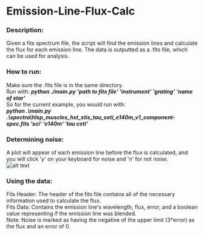 # Emission-Line-Flux-Calc 

### Description:
Given a fits spectrum file, the script will find the emission lines and calculate the flux for each emission line. The data is outputted as a .fits file, which can be used for analysis. 

### How to run:
Make sure the .fits file is in the same directory. <br />
Run with: **_python ./main.py 'path to fits file' 'instrument' 'grating' 'name of star'_** <br />
So for the current example, you would run with: <br />
**_python .\main.py .\spectra\hlsp_muscles_hst_stis_tau_ceti_e140m_v1_component-spec.fits 'sci' 'e140m' 'tau ceti'_** <br />

### Determining noise:
A plot will appear of each emission line before the flux is calculated, and you will click 'y' on your keyboard for noise and 'n' for not noise. </br>
![alt text](https://github.com/bellalongo/Flux-and-Line-Measurement-Script/blob/main/not_noise_example.png?raw=true)

### Using the data:
Fits Header: The header of the fits file contains all of the necessary information used to calculate the flux. <br />
Fits Data: Contains the emission line's wavelength, flux, error, and a boolean value representing if the emission line was blended. <br />
Note: Noise is marked as having the negative of the upper limit (3*error) as the flux and an error of 0. <br />


